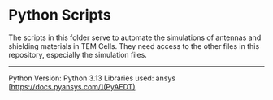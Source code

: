 # Python Scripts
The scripts in this folder serve to automate the simulations of antennas and shielding materials in TEM Cells. 
They need access to the other files in this repository, especially the simulation files.

---

Python Version: Python 3.13
Libraries used: ansys [https://docs.pyansys.com/](PyAEDT)


